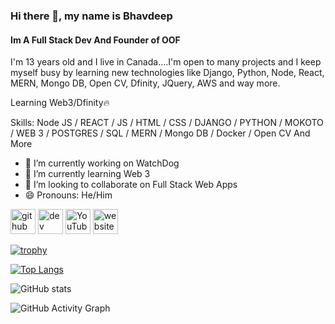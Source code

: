 ### Hi there 👋, my name is Bhavdeep
#### Im A Full Stack Dev And Founder of OOF
I'm 13 years old and I live in Canada....I'm open to many projects and I keep myself busy by learning new technologies like Django, Python, Node, React, MERN, Mongo DB, Open CV, Dfinity, JQuery,  AWS and way more.

Learning Web3/Dfinity🔥

Skills: Node JS / REACT / JS / HTML / CSS / DJANGO / PYTHON / MOKOTO / WEB 3 / POSTGRES / SQL / MERN / Mongo DB / Docker / Open CV And More

- 🔭 I’m currently working on WatchDog 
- 🌱 I’m currently learning Web 3 
- 👯 I’m looking to collaborate on Full Stack Web Apps  
- 😄 Pronouns: He/Him 


[<img src='https://cdn.jsdelivr.net/npm/simple-icons@3.0.1/icons/github.svg' alt='github' height='40'>](https://github.com/bhavdeep-saragadam)  [<img src='https://cdn.jsdelivr.net/npm/simple-icons@3.0.1/icons/dev-dot-to.svg' alt='dev' height='40'>](https://dev.to/https://dev.to/bhavdeepsaragadam)  [<img src='https://cdn.jsdelivr.net/npm/simple-icons@3.0.1/icons/youtube.svg' alt='YouTube' height='40'>](https://www.youtube.com/channel/https://www.youtube.com/user/bhavdeepsaragadam/videos)  [<img src='https://cdn.jsdelivr.net/npm/simple-icons@3.0.1/icons/icloud.svg' alt='website' height='40'>](https://bhavdeep.herokuapp.com/)  

[![trophy](https://github-profile-trophy.vercel.app/?username=bhavdeep-saragadam)](https://github.com/ryo-ma/github-profile-trophy)

[![Top Langs](https://github-readme-stats.vercel.app/api/top-langs/?username=bhavdeep-saragadam)](https://github.com/anuraghazra/github-readme-stats)

![GitHub stats](https://github-readme-stats.vercel.app/api?username=bhavdeep-saragadam&show_icons=true)  

![GitHub Activity Graph](https://activity-graph.herokuapp.com/graph?username=bhavdeep-saragadam)  

